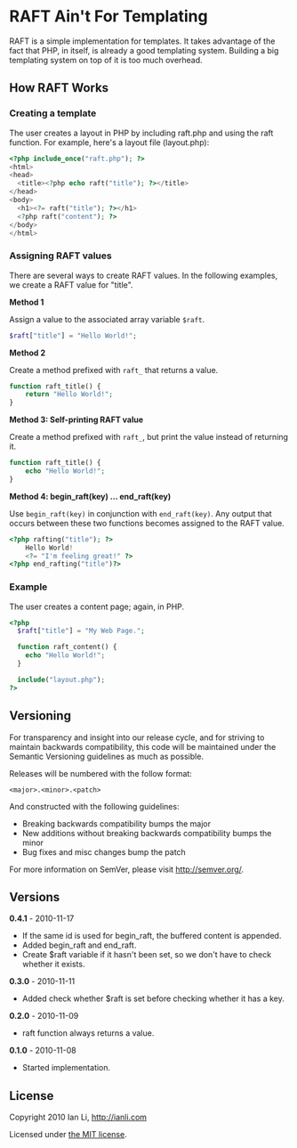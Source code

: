 RAFT Ain't For Templating
=========================

RAFT is a simple implementation for templates.
It takes advantage of the fact that PHP, in itself,
is already a good templating system.
Building a big templating system on top of it is too much overhead.

How RAFT Works
--------------

### Creating a template

The user creates a layout in PHP by including raft.php
and using the raft function.
For example, here's a layout file (layout.php):

```php
<?php include_once("raft.php"); ?>
<html>
<head>
  <title><?php echo raft("title"); ?></title>
</head>
<body>
  <h1><?= raft("title"); ?></h1>
  <?php raft("content"); ?>
</body>
</html>
```

### Assigning RAFT values

There are several ways to create RAFT values.
In the following examples, we create a RAFT value for "title".

**Method 1**

Assign a value to the associated array variable `$raft`.

```php
$raft["title"] = "Hello World!";
```

**Method 2**

Create a method prefixed with `raft_` that returns a value.

```php
function raft_title() {
	return "Hello World!";
}
```

**Method 3: Self-printing RAFT value**

Create a method prefixed with `raft_`, but print the value instead of returning it.

```php
function raft_title() {
	echo "Hello World!";
}
```

**Method 4: begin_raft(key) ... end_raft(key)**

Use `begin_raft(key)` in conjunction with `end_raft(key)`. Any output that occurs between these two functions becomes assigned to the RAFT value.

```php
<?php rafting("title"); ?>
	Hello World!
	<?= "I'm feeling great!" ?>
<?php end_rafting("title")?>
```

### Example

The user creates a content page; again, in PHP.
   
```php
<?php
  $raft["title"] = "My Web Page.";

  function raft_content() {
    echo "Hello World!";
  }

  include("layout.php");
?>
```


Versioning
----------

For transparency and insight into our release cycle, and for striving to maintain backwards compatibility, this code will be maintained under the Semantic Versioning guidelines as much as possible.

Releases will be numbered with the follow format:

`<major>.<minor>.<patch>`

And constructed with the following guidelines:

* Breaking backwards compatibility bumps the major
* New additions without breaking backwards compatibility bumps the minor
* Bug fixes and misc changes bump the patch

For more information on SemVer, please visit http://semver.org/.


Versions
--------

**0.4.1** -	2010-11-17

- If the same id is used for begin_raft, the buffered content is appended.
- Added begin_raft and end_raft.
- Create $raft variable if it hasn't been set, so we don't have to check whether it exists.

**0.3.0** - 2010-11-11

- Added check whether $raft is set before checking whether it has a key.

**0.2.0** - 2010-11-09

- raft function always returns a value.

**0.1.0** - 2010-11-08

- Started implementation.


License
-------

Copyright 2010 Ian Li, http://ianli.com

Licensed under [the MIT license](http://www.opensource.org/licenses/mit-license.php).
